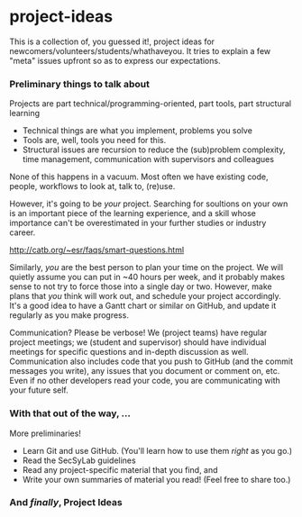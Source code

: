 # project-ideas

This is a collection of, you guessed it!, project ideas for
newcomers/volunteers/students/whathaveyou. It tries to explain
a few "meta" issues upfront so as to express our expectations.


### Preliminary things to talk about

Projects are part technical/programming-oriented, part tools, part
  structural learning
* Technical things are what you implement, problems you solve
* Tools are, well, tools you need for this.
* Structural issues are recursion to reduce the (sub)problem complexity,
   time management, communication with supervisors and colleagues

None of this happens in a vacuum. Most often we have existing code,
people, workflows to look at, talk to, (re)use.

However, it's going to be *your* project. Searching for soultions on
your own is an important piece of the learning experience, and a skill
whose importance can't be overestimated in your further studies or
industry career.

http://catb.org/~esr/faqs/smart-questions.html

Similarly, *you* are the best person to plan your time on the project.
We will quietly assume you can put in ~40 hours per week, and it probably
makes sense to not try to force those into a single day or two.
However, make plans that *you* think will work out, and schedule your
project accordingly. It's a good idea to have a Gantt chart or similar
on GitHub, and update it regularly as you make progress.

Communication? Please be verbose!
We (project teams) have regular project meetings; we (student and
supervisor) should have individual meetings for specific questions
and in-depth discussion as well.
Communication also includes code that you push to GitHub (and the commit
messages you write), any issues that you document or comment on, etc.
Even if no other developers read your code, you are communicating with
your future self.


### With that out of the way, ...

More preliminaries!

* Learn Git and use GitHub. (You'll learn how to use them *right* as you go.)
* Read the SecSyLab guidelines
* Read any project-specific material that you find, and
* Write your own summaries of material you read! (Feel free to share too.)


### And *finally*, Project Ideas

